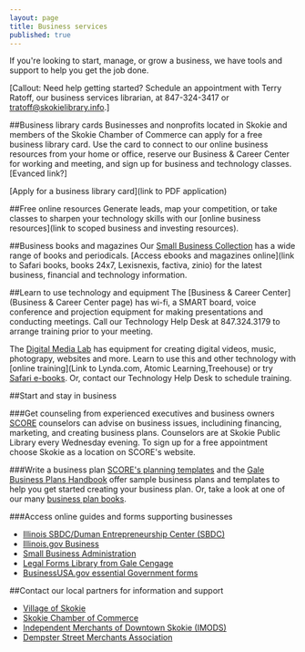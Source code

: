```yaml
---
layout: page
title: Business services
published: true
---
```


If you're looking to start, manage, or grow a business, we have tools and support to help you get the job done.

[Callout: Need help getting started? Schedule an appointment with Terry Ratoff, our business services librarian, at 847-324-3417 or tratoff@skokielibrary.info.]

##Business library cards
Businesses and nonprofits located in Skokie and members of the Skokie Chamber of Commerce can apply for a free business library card. Use the card to connect to our online business resources from your home or office, reserve our Business & Career Center for working and meeting, and sign up for business and technology classes. [Evanced link?]

[Apply for a business library card](link to PDF application)

##Free online resources
Generate leads, map your competition, or take classes to sharpen your technology skills with our [online business resources](link to scoped business and investing resources). 

##Business books and magazines
Our [Small Business Collection](http://encore.skokielibrary.info/iii/encore/search/C__S%28business%29%20f%3An%20c%3A2%20b%3Azrfb%20l%3Aeng__Orightresult__U?lang=eng&suite=beta) has a wide range of books and periodicals. [Access ebooks and magazines online](link to Safari books, books 24x7, Lexisnexis, factiva, zinio) for the latest business, financial and technology information.

##Learn to use technology and equipment
The [Business & Career Center](Business & Career Center page) has wi-fi, a SMART board, voice conference and projection equipment for making presentations and conducting meetings. Call our Technology Help Desk at 847.324.3179 to arrange training prior to your meeting.

The [Digital Media Lab](http://www.skokielibrary.info/s_about/How/Tech_Resources/DML.asp) has equipment for creating digital videos, music, photograpy, websites and more. Learn to use this and other technology with [online training](Link to Lynda.com, Atomic Learning,Treehouse) or try [Safari e-books](http://proquestcombo.safaribooksonline.com/). Or, contact our Technology Help Desk to schedule training. 

##Start and stay in business

###Get counseling from experienced executives and business owners
[SCORE](https://www.score.org/) counselors can advise on business issues, includining financing, marketing, and creating business plans. Counselors are at Skokie Public Library every Wednesday evening. To sign up for a free appointment choose Skokie as a location on SCORE's website.

###Write a business plan
[SCORE's planning templates](https://www.score.org/resources/business-planning-financial-statements-template-gallery) and the [Gale Business Plans Handbook](http://go.galegroup.com/ps/i.do?action=interpret&id=GALE|2YYW&v=2.1&u=skok17141&it=aboutBook&p=GVRL&sw=w&authCount=1) offer sample business plans and templates to help you get started creating your business plan. Or, take a look at one of our many [business plan books](http://encore.skokielibrary.info/iii/encore/search/C__SBusiness%20plans__Ff%3Afacetlocations%3Aanf%3Aanf%3AAdult%20Nonfiction%3A%3A__Orightresult__U__X0?lang=eng&suite=beta). 

###Access online guides and forms supporting businesses
- [Illinois SBDC/Duman Entrepreneurship Center (SBDC)](http://jvschicago.org/duman/) 
- [Illinois.gov Business](https://www.illinois.gov/business/Pages/default.asp)
- [Small Business Administration](http://www.sba.gov/)
- [Legal Forms Library from Gale Cengage](EZproxy:http://subscriptions.uslegalforms.com/gale/index.php?s=categories)
- [BusinessUSA.gov essential Government forms](http://business.usa.gov/)

##Contact our local partners for information and support
- [Village of Skokie](http://www.skokie.org/index.cfm)
- [Skokie Chamber of Commerce](http://skokiechamber.org/)
- [Independent Merchants of Downtown Skokie (IMODS)](http://downtownskokie.org/)
- [Dempster Street Merchants Association](http://www.dempstermerchants.com/)